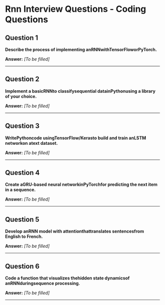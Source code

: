# Rnn Interview Questions - Coding Questions

## Question 1

**Describe the process of implementing anRNNwithTensorFloworPyTorch.**

**Answer:** _[To be filled]_

---

## Question 2

**Implement a basicRNNto classifysequential datainPythonusing a library of your choice.**

**Answer:** _[To be filled]_

---

## Question 3

**WritePythoncode usingTensorFlow/Kerasto build and train anLSTM networkon atext dataset.**

**Answer:** _[To be filled]_

---

## Question 4

**Create aGRU-based neural networkinPyTorchfor predicting the next item in a sequence.**

**Answer:** _[To be filled]_

---

## Question 5

**Develop anRNN model with attentionthattranslates sentencesfrom English to French.**

**Answer:** _[To be filled]_

---

## Question 6

**Code a function that visualizes thehidden state dynamicsof anRNNduringsequence processing.**

**Answer:** _[To be filled]_

---

